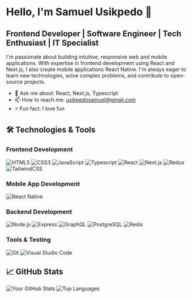 # Hello, I'm Samuel Usikpedo 👋

## Frontend Developer | Software Engineer | Tech Enthusiast | IT Specialist

I'm passionate about building intuitive, responsive web and mobile applications. With expertise in frontend development using React and Next.js, I also create mobile applications React Native. I'm always eager to learn new technologies, solve complex problems, and contribute to open-source projects.


- 💬 Ask me about: React, Next.js, Typescript
- 📫 How to reach me: usikpedosamuel@gmail.com
- ⚡ Fun fact: I love fun

## 🛠️ Technologies & Tools

### **Frontend Development**
![HTML5](https://img.shields.io/badge/HTML5-E34F26?style=for-the-badge&logo=html5&logoColor=white)
![CSS3](https://img.shields.io/badge/CSS3-1572B6?style=for-the-badge&logo=css3&logoColor=white)
![JavaScript](https://img.shields.io/badge/JavaScript-323330?style=for-the-badge&logo=javascript&logoColor=F7DF1E)
![Typescript](https://img.shields.io/badge/TypeScript-007ACC?style=for-the-badge&logo=typescript&logoColor=white)
![React](https://img.shields.io/badge/React-20232A?style=for-the-badge&logo=react&logoColor=61DAFB)
![Next.js](https://img.shields.io/badge/Next.js-000000?style=for-the-badge&logo=nextdotjs&logoColor=white)
![Redux](https://img.shields.io/badge/Redux-764ABC?style=for-the-badge&logo=redux&logoColor=white)
![TailwindCSS](https://img.shields.io/badge/Tailwind_CSS-38B2AC?style=for-the-badge&logo=tailwind-css&logoColor=white)

### **Mobile App Development**
![React Native](https://img.shields.io/badge/React_Native-20232A?style=for-the-badge&logo=react&logoColor=61DAFB)


### **Backend Development**
![Node.js](https://img.shields.io/badge/Node.js-43853D?style=for-the-badge&logo=node-dot-js&logoColor=white)
![Express](https://img.shields.io/badge/Express.js-404D59?style=for-the-badge)
![GraphQL](https://img.shields.io/badge/GraphQL-E10098?style=for-the-badge&logo=graphql&logoColor=white)
![PostgreSQL](https://img.shields.io/badge/PostgreSQL-316192?style=for-the-badge&logo=postgresql&logoColor=white)
![Redis](https://img.shields.io/badge/Redis-DC382D?style=for-the-badge&logo=redis&logoColor=white)


### **Tools & Testing**
![Git](https://img.shields.io/badge/Git-F05032?style=for-the-badge&logo=git&logoColor=white)
![Visual Studio Code](https://img.shields.io/badge/VS_Code-0078d7?style=for-the-badge&logo=visual-studio-code&logoColor=white)


## 📈 GitHub Stats
![Your GitHub Stats](https://github-readme-stats.vercel.app/api?username=kingsamito&show_icons=true&theme=radical)
![Top Languages](https://github-readme-stats.vercel.app/api/top-langs/?username=kingsamito&layout=compact&theme=radical)

